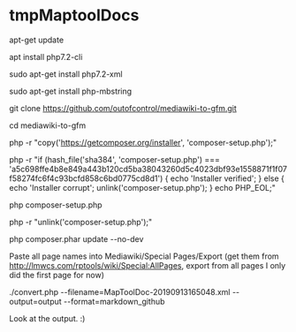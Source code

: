 # tmpMaptoolDocs

apt-get update

apt install php7.2-cli

sudo apt-get install php7.2-xml

sudo apt-get install php-mbstring


git clone https://github.com/outofcontrol/mediawiki-to-gfm.git

cd mediawiki-to-gfm

php -r "copy('https://getcomposer.org/installer', 'composer-setup.php');"

php -r "if (hash_file('sha384', 'composer-setup.php') === 'a5c698ffe4b8e849a443b120cd5ba38043260d5c4023dbf93e1558871f1f07f58274fc6f4c93bcfd858c6bd0775cd8d1') { echo 'Installer verified'; } else { echo 'Installer corrupt'; unlink('composer-setup.php'); } echo PHP_EOL;"

php composer-setup.php

php -r "unlink('composer-setup.php');"

php composer.phar update --no-dev


Paste all page names into Mediawiki/Special Pages/Export (get them from http://lmwcs.com/rptools/wiki/Special:AllPages, export from all pages I only did the first page for now)


./convert.php --filename=MapToolDoc-20190913165048.xml --output=output --format=markdown_github


Look at the output. :)

